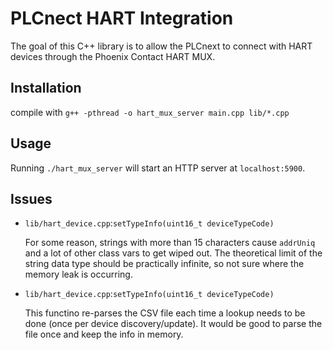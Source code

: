 # PLCnect HART Integration

The goal of this C++ library is to allow the PLCnext to connect with HART devices through the Phoenix Contact HART MUX.

## Installation
compile with `g++ -pthread -o hart_mux_server main.cpp lib/*.cpp`

## Usage
Running `./hart_mux_server` will start an HTTP server at `localhost:5900`.

## Issues
* `lib/hart_device.cpp`:`setTypeInfo(uint16_t deviceTypeCode)`
    
    For some reason, strings with more than 15 characters cause `addrUniq` and a lot of other class vars to get wiped out. The theoretical limit of the string data type should be practically infinite, so not sure where the memory leak is occurring.
    
* `lib/hart_device.cpp`:`setTypeInfo(uint16_t deviceTypeCode)`

    This functino re-parses the CSV file each time a lookup needs to be done (once per device discovery/update). It would be good to parse the file once and keep the info in memory.